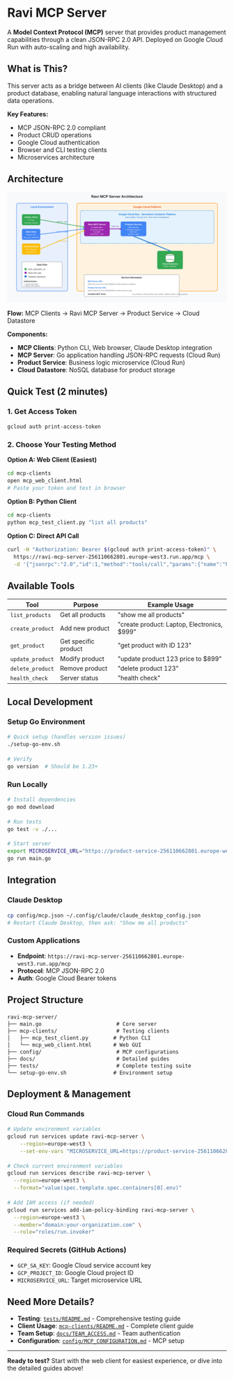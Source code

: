 # Ravi MCP Server

A **Model Context Protocol (MCP)** server that provides product management capabilities through a clean JSON-RPC 2.0 API. Deployed on Google Cloud Run with auto-scaling and high availability.

## **What is This?**

This server acts as a bridge between AI clients (like Claude Desktop) and a product database, enabling natural language interactions with structured data operations.

**Key Features:**
- MCP JSON-RPC 2.0 compliant
- Product CRUD operations 
- Google Cloud authentication
- Browser and CLI testing clients
- Microservices architecture

## **Architecture**

![Architecture Diagram](docs/architecture-diagram.svg)

**Flow:** MCP Clients → Ravi MCP Server → Product Service → Cloud Datastore

**Components:**
- **MCP Clients**: Python CLI, Web browser, Claude Desktop integration
- **MCP Server**: Go application handling JSON-RPC requests (Cloud Run)
- **Product Service**: Business logic microservice (Cloud Run) 
- **Cloud Datastore**: NoSQL database for product storage

## **Quick Test (2 minutes)**

### **1. Get Access Token**
```bash
gcloud auth print-access-token
```

### **2. Choose Your Testing Method**

**Option A: Web Client (Easiest)**
```bash
cd mcp-clients
open mcp_web_client.html
# Paste your token and test in browser
```

**Option B: Python Client**
```bash
cd mcp-clients  
python mcp_test_client.py "list all products"
```

**Option C: Direct API Call**
```bash
curl -H "Authorization: Bearer $(gcloud auth print-access-token)" \
  https://ravi-mcp-server-256110662801.europe-west3.run.app/mcp \
  -d '{"jsonrpc":"2.0","id":1,"method":"tools/call","params":{"name":"health_check","arguments":{}}}'
```

## **Available Tools**

| Tool | Purpose | Example Usage |
|------|---------|---------------|
| `list_products` | Get all products | "show me all products" |
| `create_product` | Add new product | "create product: Laptop, Electronics, $999" |
| `get_product` | Get specific product | "get product with ID 123" |
| `update_product` | Modify product | "update product 123 price to $899" |
| `delete_product` | Remove product | "delete product 123" |
| `health_check` | Server status | "health check" |

## **Local Development**

### **Setup Go Environment**
```bash
# Quick setup (handles version issues)
./setup-go-env.sh

# Verify
go version  # Should be 1.23+
```

### **Run Locally**
```bash
# Install dependencies
go mod download

# Run tests
go test -v ./...

# Start server
export MICROSERVICE_URL="https://product-service-256110662801.europe-west3.run.app"
go run main.go
```

## **Integration**

### **Claude Desktop**
```bash
cp config/mcp.json ~/.config/claude/claude_desktop_config.json
# Restart Claude Desktop, then ask: "Show me all products"
```

### **Custom Applications**
- **Endpoint**: `https://ravi-mcp-server-256110662801.europe-west3.run.app/mcp`
- **Protocol**: MCP JSON-RPC 2.0
- **Auth**: Google Cloud Bearer tokens

## **Project Structure**

```
ravi-mcp-server/
├── main.go                        # Core server
├── mcp-clients/                   # Testing clients
│   ├── mcp_test_client.py        # Python CLI
│   └── mcp_web_client.html       # Web GUI
├── config/                        # MCP configurations
├── docs/                          # Detailed guides
├── tests/                         # Complete testing suite
└── setup-go-env.sh               # Environment setup
```

## **Deployment & Management**

### **Cloud Run Commands**
```bash
# Update environment variables
gcloud run services update ravi-mcp-server \
    --region=europe-west3 \
    --set-env-vars "MICROSERVICE_URL=https://product-service-256110662801.europe-west3.run.app"

# Check current environment variables
gcloud run services describe ravi-mcp-server \
  --region=europe-west3 \
  --format="value(spec.template.spec.containers[0].env)"

# Add IAM access (if needed)
gcloud run services add-iam-policy-binding ravi-mcp-server \
  --region=europe-west3 \
  --member="domain:your-organization.com" \
  --role="roles/run.invoker"
```

### **Required Secrets (GitHub Actions)**
- `GCP_SA_KEY`: Google Cloud service account key
- `GCP_PROJECT_ID`: Google Cloud project ID  
- `MICROSERVICE_URL`: Target microservice URL

## **Need More Details?**

- **Testing**: [`tests/README.md`](tests/README.md) - Comprehensive testing guide
- **Client Usage**: [`mcp-clients/README.md`](mcp-clients/README.md) - Complete client guide
- **Team Setup**: [`docs/TEAM_ACCESS.md`](docs/TEAM_ACCESS.md) - Team authentication
- **Configuration**: [`config/MCP_CONFIGURATION.md`](config/MCP_CONFIGURATION.md) - MCP setup

---

**Ready to test?** Start with the web client for easiest experience, or dive into the detailed guides above!
